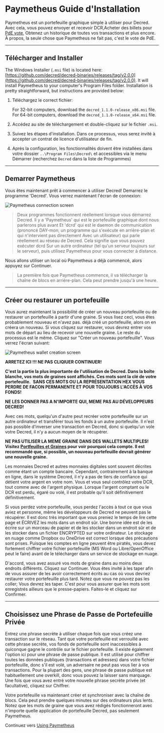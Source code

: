 # Paymetheus Guide d'Installation

Paymetheus est un portefeuille graphique simple à utiliser pour Decred. Avec cela, vous pouvez envoyer et recevoir DCR,Acheter des billets pour [PdE vote](/mining/proof-of-stake.md), Obtenez un historique de toutes vos transactions et plus encore. À propos, la seule chose que Paymetheus ne fait pas, c'est le vote de PdE.

---

## Télécharger and Installer

The Windows Installer (`.msi` file) is located here: [https://github.com/decred/decred-binaries/releases/tag/v2.0.0](https://github.com/decred/decred-binaries/releases/tag/v2.0.0). It will install Paymetheus to your computer's Program Files folder. Installation is pretty straightforward, but instructions are provided below:

1. Téléchargez le correct fichier:

    For 32-bit computers, download the `decred_1.1.0-release_x86.msi` file. <br />
    For 64-bit computers, download the `decred_1.1.0-release_x64.msi` file.

2. Accédez au site de téléchargement et double-cliquez sur le fichier `.msi`.

3. Suivez les étapes d'installation. Dans ce processus, vous serez invité à accepter un contrat de licence d'utilisateur de fin.

4. Après la configuration, les fonctionnalités doivent être installées dans votre dossier `..\Program Files\Decred\` et accessibles via le menu Démarrer (recherchez `Decred` dans la liste de Programmes)

---

## Demarrer Paymetheus
Vous êtes maintenant prêt à commencer à utiliser Decred! Demarrez le programme 'Decred'. Vous verrez maintenant l'écran de connexion:

![Paymetheus connection screen](../../img/Paymetheus-dcrd-login.png)  

> Deux programmes fonctionnent réellement lorsque vous démarrez Decred. Il y a 'Paymetheus' qui est le portefeuille graphique dont nous parlerons plus avant
> Et 'dcrd' qui est le daemon de communication (prononcé DAY-mon; un programme qui s'exécute en arrière-plan et qui n'intervient pas directement
> Avec un utilisateur) qui parle réellement au réseau de Decred. Cela signifie que vous pouvez exécuter dcrd
> Sur un autre ordinateur (tel qu'un serveur toujours sur le serveur), puis utilisez Paymetheus pour vous connecter à distance.

Nous allons utiliser un local où Paymetheus a déjà commencé, alors appuyez sur Continuer.

> La première fois que Paymetheus commence, il va télécharger la chaîne de blocs en arrière-plan. Cela peut prendre jusqu'à une heure.

---

## Créer ou restaurer un portefeuille
Vous aurez maintenant la possibilité de créer un nouveau portefeuille ou de restaurer un portefeuille à partir d'une graine. Si vous lisez ceci, vous êtes probablement nouveau et n'avez pas.
déjà créé un portefeuille, alors on en créera un nouveau. Si vous cliquez sur restaurer, vous devrez entrer vos mots de départ au lieu de recevoir une nouvelle graine.
Le reste du processus est le même. Cliquez sur "Créer un nouveau portefeuille". Vous verrez l'écran suivant:

![Paymetheus wallet creation screen](/img/Paymetheus-seed-window.png)  

<i class="fa fa-exclamation-triangle"></i> **ARRETEZ ICI !!! NE PAS CLIQIUER CONTINUER!**

**C'est la partie la plus importante de l'utilisation de Decred. Dans la boîte blanche, vos mots de graines sont affichés. Ces mots sont la clé de votre portefeuille.**
 **SANS CES MOTS OU LA REPRÉSENTATION HEX VOUS PERDRE DE FACON PERMANENTE ET POUR TOUJOURS L'ACCÈS À VOS FONDS!**

**NE LES DONNER PAS A N'IMPORTE QUI, MEME PAS AU DÉVELOPPEURS DECRED!**

Avec ces mots, quelqu'un d'autre peut recréer votre portefeuille sur un autre ordinateur et transférer tous les fonds à un autre portefeuille. Il n'est pas possible d'inverser une transaction en Decred, donc si quelqu'un vole votre Decred, il n'y a aucun moyen de le récupérer.

<i class="fa fa-exclamation-triangle"></i> **NE PAS UTILISER LA MEME GRAINE DANS DES WALLETS MULTIPLES! Visitez [Portfeuilles et Graines](/faq/wallets-and-seeds.md#3-can-i-run-multiple-wallets) pour voir pourquoi cela compte. Il est recommandé que, si possible, un nouveau portefeuille devrait générer une nouvelle graine.**

Les monnaies Decred et autres monnaies digitales sont souvent décrites comme étant un compte bancaire. Cependant, contrairement à la banque en ligne, dans le système Decred, il n'y a pas de tiers de confiance qui détient votre argent en votre nom. Vous et vous seul contrôlez votre DCR, tout comme avec de l'argent physique. Lorsque l'argent comptant ou le DCR est perdu, égaré ou volé, il est probable qu'il soit définitivement définitivement.

Si vous perdez votre portefeuille, vous perdez l'accès à tout ce que vous aviez et personne, même les développeurs de Decred ne peuvent pas le récupérer. Il est donc très important que vous preniez le temps de lire cette page et ÉCRIVEZ les mots dans un endroit sûr. Une bonne idée est de les écrire sur un morceau de papier et de les stocker dans un endroit sûr et de les stocker dans un fichier ENCRYPTED sur votre ordinateur. Le stockage en nuage comme Dropbox ou OneDrive est correct lorsque des précautions sont prises. Puisque les comptes en ligne peuvent être piratés, vous devez fortement chiffrer votre fichier portefeuille (MS Word ou Libre/OpenOffice peut le faire) avant de le télécharger dans un service de stockage en nuage.

D'accord, vous avez assuré vos mots de graine dans au moins deux endroits différents. Cliquez sur Continuer. Vous êtes invité à les taper afin de vous assurer de les avoir correctement écrits au cas où vous devriez restaurer votre portefeuille plus tard. Notez que vous ne pouvez pas les coller; Vous devrez les taper. C'est pour vous assurer que les mots sont enregistrés ailleurs que le presse-papiers. Faites-le et cliquez sur Confirmer.

---

## Choisissez une Phrase de Passe de Portefeuille Privée
Entrez une phrase secrète à utiliser chaque fois que vous créez une transaction sur le réseau. Tant que votre portefeuille est verrouillé avec cette phrase secrète, vos fonds de portefeuille sont inaccessibles à quiconque gagne le contrôle sur le fichier portefeuille. Il existe également l'option ici pour une phrase de passe publique. Il est utilisé pour chiffrer toutes les données publiques (transactions et adresses) dans votre fichier portefeuille, donc s'il est volé, un adversaire ne peut pas vous lier à vos transactions. Pour la plupart des gens, une phrase de passe publique est habituellement une overkill, donc vous pouvez la laisser sans marquage. Une fois que vous avez entré votre nouvelle phrase secrète privée (et facultative), cliquez sur Chiffrer.

Votre portefeuille va maintenant créer et synchroniser avec la chaîne de blocs. Cela peut prendre quelques minutes sur des ordinateurs plus lents. Notez que les mots de graine que vous avez rédigés
fonctionneront avec n'importe quelle application de portefeuille Decred, pas seulement Paymetheus.

Continuez vers [Using Paymetheus](using-paymetheus.md)
